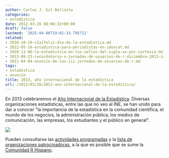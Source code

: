 ```yaml
---
author: Carlos J. Gil Bellosta
categories:
- estadística
date: 2012-03-26 08:00:32+00:00
draft: false
lastmod: '2025-04-06T19:01:33.795711'
related:
- 2010-10-19-c2a1feliz-dia-de-la-estadistica.md
- 2012-05-16-estadistica-para-periodistas-en-idescat.md
- 2010-11-06-la-estadistica-en-los-sellos-del-siglo-xx-por-cortesia-del-ine.md
- 2013-09-23-recordatorio-v-jornadas-de-usuarios-de-r-diciembre-2013-zaragoza.md
- 2011-04-04-anuncio-de-las-iii-jornadas-de-usuarios-de-r.md
tags:
- estadística
- anuncio
title: 2013, año internacional de la estadística
url: /2012/03/26/2013-ano-internacional-de-la-estadistica/
---
```


En 2013 celebraremos el [Año Internacional de la Estadística](http://www.statistics2013.org/). Diversas organizaciones estadísticas, entre las que no veo al INE, se han unido para dar a conocer "la importancia de la estadística en la comunidad científica, el mundo de los negocios, la administración pública, los medios de comunicación, las empresas, los estudiantes y el público en general".

[![](/wp-uploads/2012/03/IYSTAT-Logo.png#center)
](/wp-uploads/2012/03/IYSTAT-Logo.png#center)

Pueden consultarse las [actividades programadas](http://www.statistics2013.org/activities.cfm)  y la [lista de organizaciones patrocinadoras](http://www.statistics2013.org/participants.cfm), a la que es posible que se sume la [Comunidad R Hispano](http://www.r-es.org).